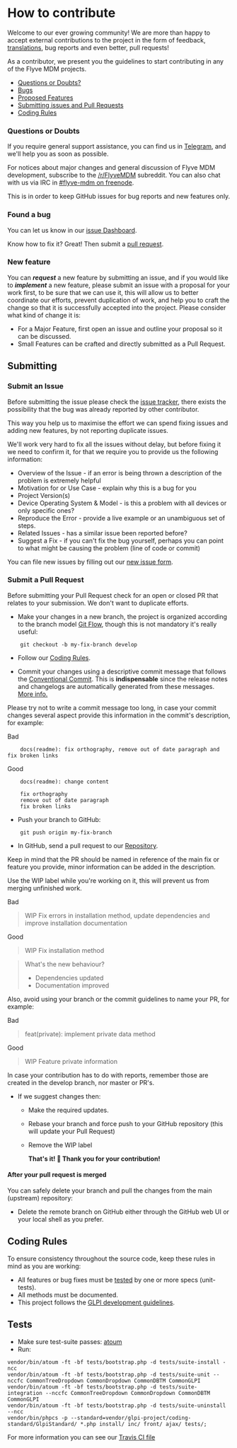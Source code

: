 # How to contribute

Welcome to our ever growing community! We are more than happy to accept external contributions to the project in the form of feedback, [translations](http://flyve.org/glpi-plugin/howtos/contribute-translating), bug reports and even better, pull requests!

As a contributor, we present you the guidelines to start contributing in any of the Flyve MDM projects.

* [Questions or Doubts?](#questions-or-doubts)
* [Bugs](#found-a-bug)
* [Proposed Features](#new-feature)
* [Submitting issues and Pull Requests](#submitting)
* [Coding Rules](#coding-rules)

### Questions or Doubts

If you require general support assistance, you can find us in [Telegram](https://t.me/flyvemdm), and we'll help you as soon as possible.

For notices about major changes and general discussion of Flyve MDM development, subscribe to the [/r/FlyveMDM](https://www.reddit.com/r/FlyveMDM/) subreddit. You can also chat with us via IRC in [#flyve-mdm on freenode](http://webchat.freenode.net/?channels=flyve-mdm).

This is in order to keep GitHub issues for bug reports and new features only.

### Found a bug

You can let us know in our [issue Dashboard](#submit-an-issue).

Know how to fix it? Great! Then submit a [pull request](#submit-a-pull-request).

### New feature

You can _**request**_ a new feature by submitting an issue, and if you would like to _**implement**_ a new feature, please submit an issue with a proposal for your work first, to be sure that we can use it, this will allow us to better coordinate our efforts, prevent duplication of work, and help you to craft the change so that it is successfully accepted into the project. Please consider what kind of change it is:

* For a Major Feature, first open an issue and outline your proposal so it can be discussed.
* Small Features can be crafted and directly submitted as a Pull Request.

## Submitting

### Submit an Issue

Before submitting the issue please check the [issue tracker](https://github.com/flyve-mdm/glpi-plugin/issues), there exists the possibility that the bug was already reported by other contributor.

This way you help us to maximise the effort we can spend fixing issues and adding new features, by not reporting duplicate issues.

We'll work very hard to fix all the issues without delay, but before fixing it we need to confirm it, for that we require you to provide us the following information:

* Overview of the Issue - if an error is being thrown a description of the problem is extremely helpful
* Motivation for or Use Case - explain why this is a bug for you
* Project Version(s)
* Device Operating System & Model - is this a problem with all devices or only specific ones?
* Reproduce the Error - provide a live example or an unambiguous set of steps.
* Related Issues - has a similar issue been reported before?
* Suggest a Fix - if you can't fix the bug yourself, perhaps you can point to what might be causing the problem (line of code or commit)

You can file new issues by filling out our [new issue form](https://github.com/flyve-mdm/glpi-plugin/issues/new).

### Submit a Pull Request

Before submitting your Pull Request check for an open or closed PR that relates to your submission. We don't want to duplicate efforts.

* Make your changes in a new branch, the project is organized according to the branch model [Git Flow](http://git-flow.readthedocs.io/en/latest/), though this is not mandatory it's really useful:

```console
    git checkout -b my-fix-branch develop
```

* Follow our [Coding Rules](#coding-rules).

* Commit your changes using a descriptive commit message that follows the [Conventional Commit](http://conventionalcommits.org/). This is **indispensable** since the release notes and changelogs are automatically generated from these messages. [More info.](https://docs.google.com/document/d/1QrDFcIiPjSLDn3EL15IJygNPiHORgU1_OOAqWjiDU5Y)

Please try not to write a commit message too long, in case your commit changes several aspect provide this information in the commit's description, for example:

Bad

```console
    docs(readme): fix orthography, remove out of date paragraph and fix broken links
```

Good

```console
    docs(readme): change content

    fix orthography
    remove out of date paragraph
    fix broken links
```

* Push your branch to GitHub:

```console
    git push origin my-fix-branch
```

* In GitHub, send a pull request to our [Repository](https://github.com/flyve-mdm/).

Keep in mind that the PR should be named in reference of the main fix or feature you provide, minor information can be added in the description.

Use the WIP label while you're working on it, this will prevent us from merging unfinished work.

Bad

> WIP Fix errors in installation method, update dependencies and improve installation documentation

Good

> WIP Fix installation method

> What's the new behaviour?
> 
> * Dependencies updated
> * Documentation improved

Also, avoid using your branch or the commit guidelines to name your PR, for example:

Bad

> feat(private): implement private data method

Good

> WIP Feature private information

In case your contribution has to do with reports, remember those are created in the develop branch, nor master or PR's.

* If we suggest changes then:

  * Make the required updates.

  * Rebase your branch and force push to your GitHub repository (this will update your Pull Request)
  * Remove the WIP label

    **That's it! :tada: Thank you for your contribution!**

#### After your pull request is merged

You can safely delete your branch and pull the changes from the main (upstream) repository:

* Delete the remote branch on GitHub either through the GitHub web UI or your local shell as you prefer.

## Coding Rules

To ensure consistency throughout the source code, keep these rules in mind as you are working:

* All features or bug fixes must be [tested](#tests) by one or more specs (unit-tests).
* All methods must be documented.
* This project follows the [GLPI development guidelines](https://readthedocs.org/projects/glpi-developer-documentation/).

## Tests

* Make sure test-suite passes: [atoum](http://atoum.org/)
* Run:

```console
vendor/bin/atoum -ft -bf tests/bootstrap.php -d tests/suite-install -ncc
vendor/bin/atoum -ft -bf tests/bootstrap.php -d tests/suite-unit --nccfc CommonTreeDropdown CommonDropdown CommonDBTM CommonGLPI
vendor/bin/atoum -ft -bf tests/bootstrap.php -d tests/suite-integration --nccfc CommonTreeDropdown CommonDropdown CommonDBTM CommonGLPI
vendor/bin/atoum -ft -bf tests/bootstrap.php -d tests/suite-uninstall --ncc
vendor/bin/phpcs -p --standard=vendor/glpi-project/coding-standard/GlpiStandard/ *.php install/ inc/ front/ ajax/ tests/;
```

For more information you can see our [Travis CI file](https://github.com/flyve-mdm/glpi-plugin/blob/develop/.travis.yml)